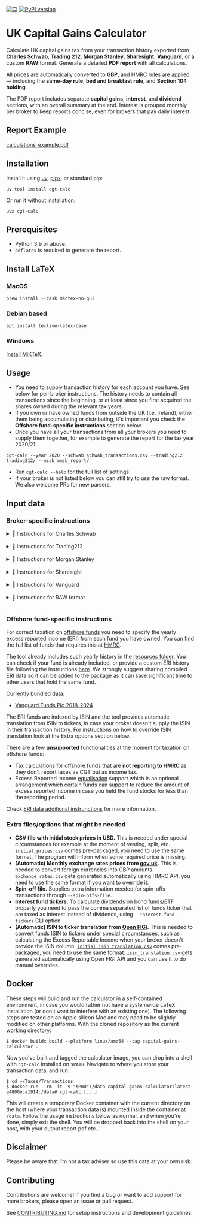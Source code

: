 [![CI](https://github.com/KapJI/capital-gains-calculator/actions/workflows/ci.yml/badge.svg)](https://github.com/KapJI/capital-gains-calculator/actions)
[![PyPI version](https://img.shields.io/pypi/v/cgt-calc)](https://pypi.org/project/cgt-calc/)

# UK Capital Gains Calculator

Calculate UK capital gains tax from your transaction history exported from **Charles Schwab**, **Trading 212**, **Morgan Stanley**, **Sharesight**, **Vanguard**, or a custom **RAW** format.
Generate a detailed **PDF report** with all calculations.

All prices are automatically converted to **GBP**, and HMRC rules are applied — including the **same-day rule**, **bed and breakfast rule**, and **Section 104 holding**.

The PDF report includes separate **capital gains**, **interest**, and **dividend** sections, with an overall summary at the end.
Interest is grouped monthly per broker to keep reports concise, even for brokers that pay daily interest.

## Report Example

[calculations_example.pdf](https://github.com/KapJI/capital-gains-calculator/blob/main/calculations_example.pdf)

## Installation

Install it using [uv](https://docs.astral.sh/uv/concepts/tools/#the-uv-tool-interface), [pipx](https://pypa.github.io/pipx/), or standard pip:

```shell
uv tool install cgt-calc
```

Or run it without installation:

```shell
uvx cgt-calc
```

## Prerequisites

-   Python 3.9 or above.
-   `pdflatex` is required to generate the report.

## Install LaTeX

### MacOS

```shell
brew install --cask mactex-no-gui
```

### Debian based

```shell
apt install texlive-latex-base
```

### Windows

[Install MiKTeX.](https://miktex.org/download)

## Usage

-   You need to supply transaction history for each account you have. See below for per-broker instructions. The history needs to contain all transactions since the beginning, or at least since you first acquired the shares owned during the relevant tax years.
-   If you own or have owned funds from outside the UK (i.e. Ireland), either them being accumulating or distributing, it's important you check the **Offshore fund-specific instructions** section below.
-   Once you have all your transactions from all your brokers you need to supply them together, for example to generate the report for the tax year 2020/21:

```shell
cgt-calc --year 2020 --schwab schwab_transactions.csv --trading212 trading212/ --mssb mmsb_report/
```

-   Run `cgt-calc --help` for the full list of settings.
-   If your broker is not listed below you can still try to use the raw format. We also welcome PRs for new parsers.

## Input data

### Broker-specific instructions

<details>
    <summary>🏦 Instructions for Charles Schwab</summary>

You will need:

-   **Exported transaction history in CSV format.**
    Schwab only allows to download transaction for the last 4 years. If you require more, you can download the history in 4-year chunks and combine them.
    [See example](https://github.com/KapJI/capital-gains-calculator/blob/main/tests/test_data/schwab_transactions.csv).
-   **Exported transaction history from Schwab Equity Awards in CSV format.**
    Only applicable if you receive equity awards in your account (e.g. for Alphabet/Google employees). Follow the same procedure as in the normal transaction history but selecting your Equity Award account.

Example usage for the tax year 2020/21:

```shell
cgt-calc --year 2020 --schwab schwab_transactions.csv --schwab-award schwab_awards.csv
```

_Note: For historic reasons, it is possible to provide the Equity Awards history in JSON format with `--schwab_equity_award_json`. Instructions are available at the top of this [parser file](../main/cgt_calc/parsers/schwab_equity_award_json.py). Please use the CSV method above if possible._

</details>
 <br />
<details>
    <summary>🏦 Instructions for Trading212</summary>

You will need:

-   **Exported transaction history from Trading 212.**
    You can provide a folder containing several files since Trading 212 limit the statements to 1 year periods.
    [See example](https://github.com/KapJI/capital-gains-calculator/tree/main/tests/test_data/trading212).

Example usage for the tax year 2024/25:

```shell
cgt-calc --year 2024 --trading212 trading212_trxs_dir/
```

</details>
 <br />
<details>
    <summary>🏦 Instructions for Morgan Stanley</summary>

You will need:

-   **Exported transaction history from Morgan Stanley.**
    Since Morgan Stanley generates multiple files in a single report, please specify a directory produced from the report download page.
    [See example](https://github.com/KapJI/capital-gains-calculator/tree/main/tests/test_data/mssb).

Example usage for the tax year 2024/25:

```shell
cgt-calc --year 2024 --mssb morgan_stanley_trxs_dir/
```

</details>
 <br />
<details>
    <summary>🏦 Instructions for Sharesight</summary>

You will need:

-   **Exported transaction history from Sharesight.**
    Sharesight is a portfolio tracking tool with support for multiple brokers.
    -   You will need the "All Trades" and "Taxable Income" reports since the beginning. Make sure to select "Since Inception" for the period, and "Not Grouping".
    -   Export both reports to Excel or Google Sheets, save as CSV, and place them in the same folder.
    -   [See example](https://github.com/KapJI/capital-gains-calculator/tree/main/tests/test_data/sharesight).

Comments:

-   Sharesight aggregates transactions from multiple brokers, but doesn't necessarily have balance information.
    Use the `--no-balance-check` flag to avoid spurious errors.

-   Since there is no direct support for equity grants, add `Stock Activity` as part of the comment associated with any vesting transactions - making sure they have the grant price filled ([see example](https://github.com/KapJI/capital-gains-calculator/tree/main/tests/test_data/sharesight)).

Example usage for the tax year 2024/25:

```shell
cgt-calc --year 2024 --no-balance-check --sharesight sharesight_trxs_dir/
```

</details>
 <br />
<details>
    <summary>🏦 Instructions for Vanguard</summary>

You will need:

-   **Exported transaction history from Vanguard.**
    Vanguard can generate a report in Excel format with all transactions across all periods of time and all accounts (ISA, GA, etc). Grab the ones you're interested into (normally GA account) and put them in a single CSV file.
    [See example](https://github.com/KapJI/capital-gains-calculator/blob/main/tests/test_data/vanguard/report.csv).

Example usage for the tax year 2024/25:

```shell
cgt-calc --year 2024 --vanguard vanguard.csv
```

</details>
 <br />
<details>
    <summary>🏦 Instructions for RAW format</summary>

You will need:

-   **CSV using the RAW format.** If your broker isn't natively supported you might choose to convert whatever report you can produce into this basic format.
    [See example](https://github.com/KapJI/capital-gains-calculator/blob/main/tests/test_data/raw/test_data.csv)

Example usage for the tax year 2024/25:

```shell
cgt-calc --year 2024 --raw sharesight_trxs_dir/
```

</details>
 <br />

### Offshore fund-specific instructions

For correct taxation on [offshore funds](https://www.gov.uk/government/publications/offshore-funds-self-assessment-helpsheet-hs265/hs265-offshore-funds) you need to specify the yearly excess reported income (ERI) from each fund you have owned.
You can find the full list of funds that requires this at [HMRC](https://www.gov.uk/government/publications/offshore-funds-list-of-reporting-funds).

The tool already includes such yearly history in the [resources folder](https://github.com/KapJI/capital-gains-calculator/blob/main/cgt_calc/resources/eri). You can check if your fund is already included, or provide a custom ERI history file following the instructions [here](https://github.com/KapJI/capital-gains-calculator/blob/main/excess_reported_income_sources.md). We strongly suggest sharing compiled ERI data so it can be added to the package as it can save significant time to other users that hold the same fund.

Currently bundled data:

-   [Vanguard Funds Plc 2018-2024](https://github.com/KapJI/capital-gains-calculator/blob/main/cgt_calc/resources/eri/vanguard_eri.csv)

The ERI funds are indexed by ISIN and the tool provides automatic translation from ISIN to tickers, in case your broker doesn't supply the ISIN in their transaction history. For instructions on how to override ISIN translation look at the Extra options section below.

There are a few **unsupported** functionalities at the moment for taxation on offshore funds:

-   Tax calculations for offshore funds that are **not reporting to HMRC** as they don't report taxes as CGT but as income tax.
-   Excess Reported Income [equalisation](https://www.gov.uk/hmrc-internal-manuals/investment-funds/ifm13224) support which is an optional arrangement which certain funds can support to reduce the amount of excess reported income in case you held the fund stocks for less than the reporting period.

Check [ERI data additional instrunctions](excess_reported_income_sources.md) for more information.

### Extra files/options that might be needed

-   **CSV file with initial stock prices in USD.** This is needed under special circumstances for example at the moment of vesting, split, etc.
    [`initial_prices.csv`](https://github.com/KapJI/capital-gains-calculator/blob/main/cgt_calc/resources/initial_prices.csv) comes pre-packaged, you need to use the same format. The program will inform when some required price is missing.
-   **(Automatic) Monthly exchange rates prices from [gov.uk](https://www.gov.uk/government/collections/exchange-rates-for-customs-and-vat).** This is needed to convert foreign currencies into GBP amounts. `exchange_rates.csv` gets generated automatically using HMRC API, you need to use the same format if you want to override it.
-   **Spin-off file.** Supplies extra information needed for spin-offs transactions through `--spin-offs-file`.
-   **Interest fund tickers.** To calculate dividends on bond funds/ETF properly you need to pass the comma separated list of funds ticker that are taxed as interest instead of dividends, using `--interest-fund-tickers` CLI option.
-   **(Automatic) ISIN to ticker translation from [Open FIGI](https://www.openfigi.com/api/overview).** This is needed to convert funds ISIN to tickers under special circumstances, such as calculating the Excess Reportable Income when your broker doesn't provide the ISIN column. [`initial_isin_translation.csv`](https://github.com/KapJI/capital-gains-calculator/blob/main/cgt_calc/resources/initial_isin_translation.csv) comes pre-packaged, you need to use the same format. `isin_translation.csv` gets generated automatically using Open FIGI API and you can use it to do manual overrides.

## Docker

These steps will build and run the calculator in a self-contained environment, in case you would rather not have a systemwide LaTeX installation (or don't want to interfere with an existing one).
The following steps are tested on an Apple silicon Mac and may need to be slightly modified on other platforms.
With the cloned repository as the current working directory:

```shell
$ docker buildx build --platform linux/amd64 --tag capital-gains-calculator .
```

Now you've built and tagged the calculator image, you can drop into a shell with `cgt-calc` installed on `$PATH`. Navigate to where you store your transaction data, and run:

```shell
$ cd ~/Taxes/Transactions
$ docker run --rm -it -v "$PWD":/data capital-gains-calculator:latest
a4800eca1914:/data# cgt-calc [...]
```

This will create a temporary Docker container with the current directory on the host (where your transaction data is) mounted inside the container at `/data`. Follow the usage instructions below as normal,
and when you're done, simply exit the shell. You will be dropped back into the shell on your host, with your output report pdf etc..

## Disclaimer

Please be aware that I'm not a tax adviser so use this data at your own risk.

## Contributing

Contributions are welcome!
If you find a bug or want to add support for more brokers, please open an issue or pull request.

See [CONTRIBUTING.md](CONTRIBUTING.md) for setup instructions and development guidelines.
